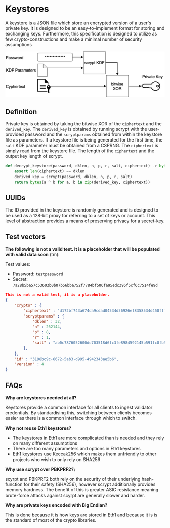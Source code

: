 # Keystores

A keystore is a JSON file which store an encrypted version of a user's private key. It is designed to be an easy-to-implement format for storing and exchanging keys. Furthermore, this specification is designed to utilize as few crypto-constructions and make a minimal number of security assumptions

![Keystore Diagram](./keystore.png)

## Definition

Private key is obtained by taking the bitwise XOR of the `ciphertext` and the `derived_key`. The `derived_key` is obtained by running scrypt with the user-provided password and the `scryptparams` obtained from within the keystore file as parameters. If a keystore file is being generated for the first time, the `salt` KDF parameter must be obtained from a CSPRNG. The `ciphertext` is simply read from the keystore file. The length of the `ciphertext` and the output key length of scrypt.

```python
def decrypt_keystore(password, dklen, n, p, r, salt, ciphertext) -> bytes
    assert len(ciphertext) == dklen
    derived_key = scrypt(password, dklen, n, p, r, salt)
    return bytes(a ^ b for a, b in zip(derived_key, ciphertext))
```

## UUIDs

The ID provided in the keystore is randomly generated and is designed to be used as a 128-bit proxy for referring to a set of keys or account. This level of abstraction provides a means of preserving privacy for a secret-key.

## Test vectors

**The following is not a valid test. It is a placeholder that will be populated with valid data soon** (tm):

Test values:

* Password: `testpassword`
* Secret: `7a28b5ba57c53603b0b07b56bba752f7784bf506fa95edc395f5cf6c7514fe9d`

```json
This is not a valid test, it is a placeholder.
{
    "crypto" : {
        "ciphertext" : "d172bf743a674da9cdad04534d56926ef8358534d458fffccd4e6ad2fbde479c",
        "scryptparams" : {
            "dklen" : 32,
            "n" : 262144,
            "p" : 8,
            "r" : 1,
            "salt" : "ab0c7876052600dd703518d6fc3fe8984592145b591fc8fb5c6d43190334ba19"
        },
    },
    "id" : "3198bc9c-6672-5ab3-d995-4942343ae5b6",
    "version" : 4
}
```

## FAQs

**Why are keystores needed at all?**

Keystores provide a common interface for all clients to ingest validator credentials. By standardising this, switching between clients becomes easier as there is a common interface through which to switch.

**Why not reuse Eth1 keystores?**

* The keystores in Eth1 are more complicated than is needed and they rely on many different assumptions
* There are too many parameters and options in Eth1 keystores
* Eth1 keystores use Keccak256 which makes them unfriendly to other projects who wish to only rely on SHA256

**Why use scrypt over PBKPRF2?**\

scyrpt and PBKPRF2 both rely on the security of their underlying hash-function for their safety (SHA256), however scrypt additionally provides memory hardness. The benefit of this is greater ASIC resistance meaning brute-force attacks against scyrpt are generally slower and harder.

**Why are private keys encoded with Big Endian?**

This is done because it is how keys are stored in Eth1 and because it is is the standard of most of the crypto libraries.
